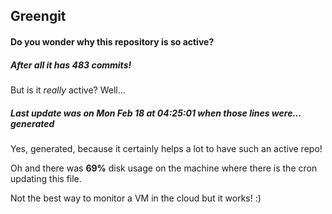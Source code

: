 ## Greengit

#### Do you wonder why this repository is so active?

##### After all it has 483 commits!

But is it *really* active? Well...

##### Last update was on Mon Feb 18 at 04:25:01 when those lines were... generated

Yes, generated, because it certainly helps a lot to have such an active repo!

Oh and there was **69%** disk usage on the machine
where there is the cron updating this file.

Not the best way to monitor a VM in the cloud but it works! :)
